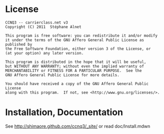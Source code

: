 License
=======

    CCNQ3 -- carrierclass.net v3
    Copyright (C) 2011  Stéphane Alnet

    This program is free software: you can redistribute it and/or modify
    it under the terms of the GNU Affero General Public License as published by
    the Free Software Foundation, either version 3 of the License, or
    (at your option) any later version.

    This program is distributed in the hope that it will be useful,
    but WITHOUT ANY WARRANTY; without even the implied warranty of
    MERCHANTABILITY or FITNESS FOR A PARTICULAR PURPOSE.  See the
    GNU Affero General Public License for more details.

    You should have received a copy of the GNU Affero General Public License
    along with this program.  If not, see <http://www.gnu.org/licenses/>.

Installation, Documentation
===========================

  See <http://shimaore.github.com/ccnq3/_site/>
  or read doc/Install.mdwn

